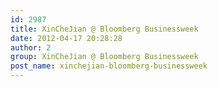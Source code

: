 ```yaml
---
id: 2987
title: XinCheJian @ Bloomberg Businessweek
date: 2012-04-17 20:28:28
author: 2
group: XinCheJian @ Bloomberg Businessweek
post_name: xinchejian-bloomberg-businessweek
---
```


